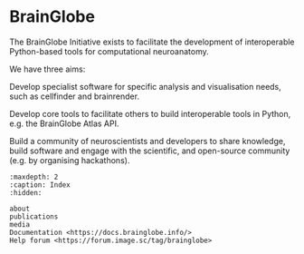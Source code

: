 # BrainGlobe
The BrainGlobe Initiative exists to facilitate the development of interoperable Python-based tools for computational neuroanatomy.

We have three aims:

Develop specialist software for specific analysis and visualisation needs, such as cellfinder and brainrender.

Develop core tools to facilitate others to build interoperable tools in Python, e.g. the BrainGlobe Atlas API.

Build a community of neuroscientists and developers to share knowledge, build software and engage with the scientific, and open-source community (e.g. by organising hackathons).

```{toctree}
:maxdepth: 2
:caption: Index
:hidden:

about
publications
media
Documentation <https://docs.brainglobe.info/>
Help forum <https://forum.image.sc/tag/brainglobe>

```
